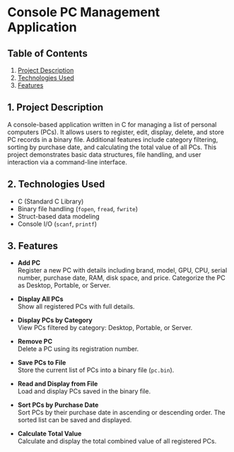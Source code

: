 #   Console PC Management Application

##   Table of Contents

1.  [Project Description](#project-description)
2.  [Technologies Used](#technologies-used)
3.  [Features](#features)

##   1. Project Description

A console-based application written in C for managing a list of personal computers (PCs). It allows users to register, edit, display, delete, and store PC records in a binary file. Additional features include category filtering, sorting by purchase date, and calculating the total value of all PCs. This project demonstrates basic data structures, file handling, and user interaction via a command-line interface.

##   2. Technologies Used

* C (Standard C Library)
* Binary file handling (`fopen`, `fread`, `fwrite`)
* Struct-based data modeling
* Console I/O (`scanf`, `printf`)

##   3. Features

* **Add PC**  
  Register a new PC with details including brand, model, GPU, CPU, serial number, purchase date, RAM, disk space, and price. Categorize the PC as Desktop, Portable, or Server.

* **Display All PCs**  
  Show all registered PCs with full details.

* **Display PCs by Category**  
  View PCs filtered by category: Desktop, Portable, or Server.

* **Remove PC**  
  Delete a PC using its registration number.

* **Save PCs to File**  
  Store the current list of PCs into a binary file (`pc.bin`).

* **Read and Display from File**  
  Load and display PCs saved in the binary file.

* **Sort PCs by Purchase Date**  
  Sort PCs by their purchase date in ascending or descending order. The sorted list can be saved and displayed.

* **Calculate Total Value**  
  Calculate and display the total combined value of all registered PCs.
